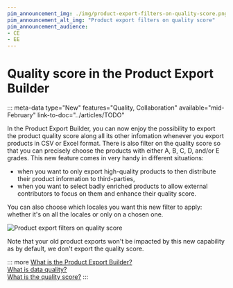 ```yaml
---
pim_announcement_img: ./img/product-export-filters-on-quality-score.png
pim_announcement_alt_img: "Product export filters on quality score"
pim_announcement_audience:
- CE
- EE
---
```


# Quality score in the Product Export Builder
::: meta-data type="New" features="Quality, Collaboration" available="mid-February" link-to-doc="../articles/TODO"

In the Product Export Builder, you can now enjoy the possibility to export the product quality score along all its other infomation whenever you export products in CSV or Excel format. There is also filter on the quality score so that you can precisely choose the products with either A, B, C, D, and/or E grades. This new feature comes in very handy in different situations:
- when you want to only export high-quality products to then distribute their product information to third-parties,
- when you want to select badly enriched products to allow external contributors to focus on them and enhance their quality score.

You can also choose which locales you want this new filter to apply: whether it's on all the locales or only on a chosen one.

![Product export filters on quality score](../img/product-export-filters-on-quality-score.png)

Note that your old product exports won't be impacted by this new capability as by default, we don't export the quality score.

::: more
[What is the Product Export Builder?](../articles/product-export-builder.html)  
[What is data quality?](../articles/understand-data-quality.html)  
[What is the quality score?](../articles/understand-data-quality.html#how-is-the-quality-score-calculated)
:::
